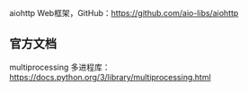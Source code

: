 aiohttp		Web框架，GitHub：https://github.com/aio-libs/aiohttp

## 官方文档

multiprocessing     多进程库：https://docs.python.org/3/library/multiprocessing.html


